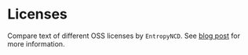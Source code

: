 # Licenses

Compare text of different OSS licenses by `EntropyNCD`. See [blog post](https://articles.life4web.ru/eng/ncd/#most-similar-licenses) for more information.
